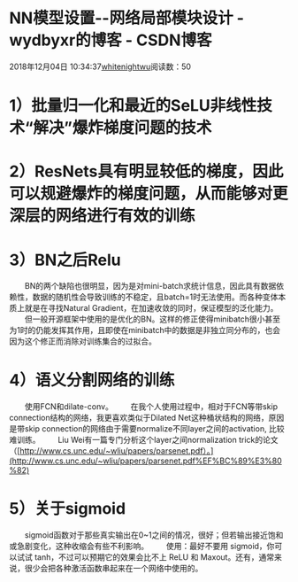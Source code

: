# NN模型设置--网络局部模块设计 - wydbyxr的博客 - CSDN博客
2018年12月04日 10:34:37[whitenightwu](https://me.csdn.net/wydbyxr)阅读数：50
# 1）批量归一化和最近的SeLU非线性技术“解决”爆炸梯度问题的技术
# 2）ResNets具有明显较低的梯度，因此可以规避爆炸的梯度问题，从而能够对更深层的网络进行有效的训练
# 3）BN之后Relu
  BN的两个缺陷也很明显，因为是对mini-batch求统计信息，因此具有数据依赖性，数据的随机性会导致训练的不稳定，且batch=1时无法使用。而各种变体本质上就是在寻找Natural Gradient，在加速收敛的同时，保证模型的泛化能力。
  但一般开源框架中使用的是优化的BN。这样的修正使得minibatch很小甚至为1时的仍能发挥其作用，且即使在minibatch中的数据是非独立同分布的，也会因为这个修正而消除对训练集合的过拟合。
# 4）语义分割网络的训练
  使用FCN和dilate-conv。
  在我个人使用过程中，相对于FCN等带skip connection结构的网络，我更喜欢类似于Dilated Net这种桶状结构的网络，原因是带skip connection的网络由于需要normalize不同layer之间的activation, 比较难训练。
  Liu Wei有一篇专门分析这个layer之间normalization trick的论文（[http://www.cs.unc.edu/~wliu/papers/parsenet.pdf）。](http://www.cs.unc.edu/~wliu/papers/parsenet.pdf%EF%BC%89%E3%80%82)
# 5）关于sigmoid
  sigmoid函数对于那些真实输出在0~1之间的情况，很好；但若输出接近饱和或急剧变化，这种收缩会有些不利影响。
  使用：最好不要用 sigmoid，你可以试试 tanh，不过可以预期它的效果会比不上 ReLU 和 Maxout。还有，通常来说，很少会把各种激活函数串起来在一个网络中使用的。
